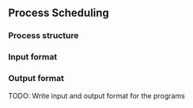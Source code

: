 ## Process Scheduling

### Process structure

### Input format

### Output format

TODO: Write input and output format for the programs
